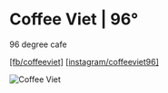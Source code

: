 # Coffee Viet | 96°
96 degree cafe

[[fb/coffeeviet]](https://www.facebook.com/coffeeviet) [[instagram/coffeeviet96]](https://www.instagram.com/coffeeviet96/)

![Coffee Viet](https://github.com/phonginx/96cafe/blob/master/coffeeviet-night-outside.jpg?raw=true "Coffee Viet")

